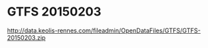 GTFS 20150203
=============
http://data.keolis-rennes.com/fileadmin/OpenDataFiles/GTFS/GTFS-20150203.zip
